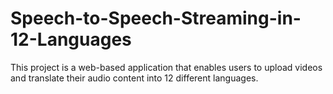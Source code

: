 # Speech-to-Speech-Streaming-in-12-Languages
This project is a web-based application that enables users to upload videos and translate their audio content into 12 different languages.

